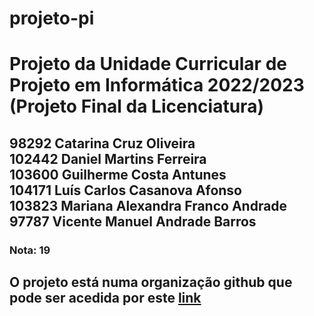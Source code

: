 # projeto-pi
<h1>Projeto da Unidade Curricular de Projeto em Informática 2022/2023<br>
(Projeto Final da Licenciatura)</h1>
<h2>
98292 Catarina Cruz Oliveira<br>
102442 Daniel Martins Ferreira<br>
103600 Guilherme Costa Antunes<br>
104171 Luís Carlos Casanova Afonso<br>
103823 Mariana Alexandra Franco Andrade<br>
97787 Vicente Manuel Andrade Barros
</h2>
<h3>Nota: 19</h3>
<h2>
  
O projeto está numa organização github que pode ser acedida por este [link](https://github.com/orgs/nea-news/repositories)
</h2>
